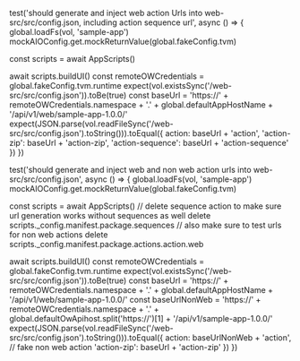 
test('should generate and inject web action Urls into web-src/src/config.json, including action sequence url', async () => {
  global.loadFs(vol, 'sample-app')
  mockAIOConfig.get.mockReturnValue(global.fakeConfig.tvm)

  const scripts = await AppScripts()

  await scripts.buildUI()
  const remoteOWCredentials = global.fakeConfig.tvm.runtime
  expect(vol.existsSync('/web-src/src/config.json')).toBe(true)
  const baseUrl = 'https://' + remoteOWCredentials.namespace + '.' + global.defaultAppHostName + '/api/v1/web/sample-app-1.0.0/'
  expect(JSON.parse(vol.readFileSync('/web-src/src/config.json').toString())).toEqual({
    action: baseUrl + 'action',
    'action-zip': baseUrl + 'action-zip',
    'action-sequence': baseUrl + 'action-sequence'
  })
})

test('should generate and inject web and non web action urls into web-src/src/config.json', async () => {
  global.loadFs(vol, 'sample-app')
  mockAIOConfig.get.mockReturnValue(global.fakeConfig.tvm)

  const scripts = await AppScripts()
  // delete sequence action to make sure url generation works without sequences as well
  delete scripts._config.manifest.package.sequences
  // also make sure to test urls for non web actions
  delete scripts._config.manifest.package.actions.action.web

  await scripts.buildUI()
  const remoteOWCredentials = global.fakeConfig.tvm.runtime
  expect(vol.existsSync('/web-src/src/config.json')).toBe(true)
  const baseUrl = 'https://' + remoteOWCredentials.namespace + '.' + global.defaultAppHostName + '/api/v1/web/sample-app-1.0.0/'
  const baseUrlNonWeb = 'https://' + remoteOWCredentials.namespace + '.' + global.defaultOwApihost.split('https://')[1] + '/api/v1/sample-app-1.0.0/'
  expect(JSON.parse(vol.readFileSync('/web-src/src/config.json').toString())).toEqual({
    action: baseUrlNonWeb + 'action', // fake non web action
    'action-zip': baseUrl + 'action-zip'
  })
})